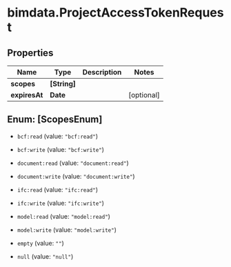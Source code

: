 # bimdata.ProjectAccessTokenRequest

## Properties

Name | Type | Description | Notes
------------ | ------------- | ------------- | -------------
**scopes** | **[String]** |  | 
**expiresAt** | **Date** |  | [optional] 



## Enum: [ScopesEnum]


* `bcf:read` (value: `"bcf:read"`)

* `bcf:write` (value: `"bcf:write"`)

* `document:read` (value: `"document:read"`)

* `document:write` (value: `"document:write"`)

* `ifc:read` (value: `"ifc:read"`)

* `ifc:write` (value: `"ifc:write"`)

* `model:read` (value: `"model:read"`)

* `model:write` (value: `"model:write"`)

* `empty` (value: `""`)

* `null` (value: `"null"`)




